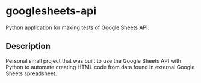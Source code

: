 # googlesheets-api
Python application for making tests of Google Sheets API.

## Description

Personal small project that was built to use the Google Sheets API with Python to automate creating HTML code from data found in external Google Sheets spreadsheet.
